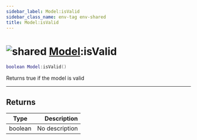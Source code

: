 ```yaml
---
sidebar_label: Model:isValid
sidebar_class_name: env-tag env-shared
title: Model:isValid
---
```


# <img src='/img/wiki/shared.png' alt='shared' classname='env-tag' /> [Model](../model/README.md):isValid

```lua
boolean Model:isValid()
```

Returns true if the model is valid<br/>

-----------------
## Returns

| Type   | Description |
| ------ | ----------: |
| boolean | No description |
